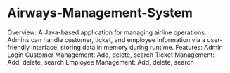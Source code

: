 # Airways-Management-System
Overview: A Java-based application for managing airline operations. Admins can handle customer, ticket, and employee information via a user-friendly interface, storing data in memory during runtime.  Features:  Admin Login Customer Management: Add, delete, search Ticket Management: Add, delete, search Employee Management: Add, delete, search
